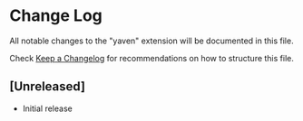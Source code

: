 # Change Log

All notable changes to the "yaven" extension will be documented in this file.

Check [Keep a Changelog](http://keepachangelog.com/) for recommendations on how to structure this file.

## [Unreleased]

- Initial release